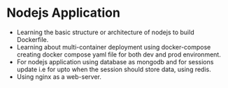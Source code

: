 # Nodejs Application
* Learning the basic structure or architecture of nodejs to build Dockerfile.
* Learning about multi-container deployment using docker-compose creating docker compose yaml file for both dev and prod environment.
* For nodejs application using database as mongodb and for sessions update i.e for upto when the session should store data, using redis.
* Using nginx as a web-server.
 
